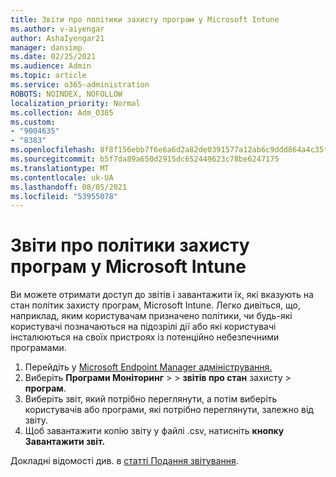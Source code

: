 ```yaml
---
title: Звіти про політики захисту програм у Microsoft Intune
ms.author: v-aiyengar
author: AshaIyengar21
manager: dansimp
ms.date: 02/25/2021
ms.audience: Admin
ms.topic: article
ms.service: o365-administration
ROBOTS: NOINDEX, NOFOLLOW
localization_priority: Normal
ms.collection: Adm_O365
ms.custom:
- "9004635"
- "8383"
ms.openlocfilehash: 8f8f156ebb7f6e6a6d2a82de0391577a12ab6c9ddd864a4c35f0e24c4ac638d9
ms.sourcegitcommit: b5f7da89a650d2915dc652449623c78be6247175
ms.translationtype: MT
ms.contentlocale: uk-UA
ms.lasthandoff: 08/05/2021
ms.locfileid: "53955078"
---
```

# <a name="access-reports-about-app-protection-policies-in-microsoft-intune"></a>Звіти про політики захисту програм у Microsoft Intune

Ви можете отримати доступ до звітів і завантажити їх, які вказують на стан політик захисту програм, Microsoft Intune. Легко дивіться, що, наприклад, яким користувачам призначено політики, чи будь-які користувачі позначаються на підозрілі дії або які користувачі інсталюються на своїх пристроях із потенційно небезпечними програмами.

1. Перейдіть у [Microsoft Endpoint Manager адміністрування.](https://go.microsoft.com/fwlink/?linkid=2109431)
1. Виберіть **Програми Моніторинг**  >    >  **звітів про стан** захисту  >  **програм**.
1. Виберіть звіт, який потрібно переглянути, а потім виберіть користувачів або програми, які потрібно переглянути, залежно від звіту.
1. Щоб завантажити копію звіту у файлі .csv, натисніть **кнопку Завантажити звіт.**

Докладні відомості див. в [статті Подання звітування](https://go.microsoft.com/fwlink/?linkid=2109431).
